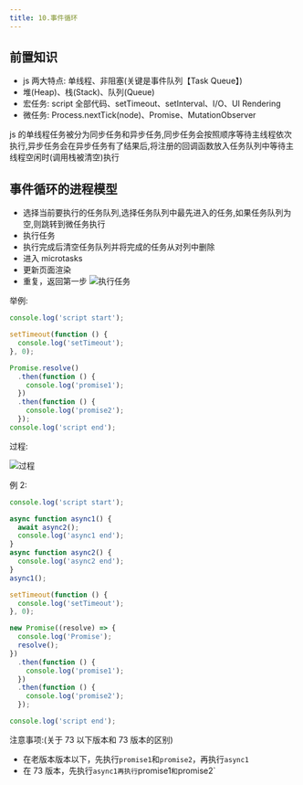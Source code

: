 ```yaml
---
title: 10.事件循环
---
```


## 前置知识

- js 两大特点: 单线程、非阻塞(关键是事件队列【Task Queue】)
- 堆(Heap)、栈(Stack)、队列(Queue)
- 宏任务: script 全部代码、setTimeout、setInterval、I/O、UI Rendering
- 微任务: Process.nextTick(node)、Promise、MutationObserver

js 的单线程任务被分为同步任务和异步任务,同步任务会按照顺序等待主线程依次执行,异步任务会在异步任务有了结果后,将注册的回调函数放入任务队列中等待主线程空闲时(调用栈被清空)执行

## 事件循环的进程模型

- 选择当前要执行的任务队列,选择任务队列中最先进入的任务,如果任务队列为空,则跳转到微任务执行
- 执行任务
- 执行完成后清空任务队列并将完成的任务从对列中删除
- 进入 microtasks
- 更新页面渲染
- 重复，返回第一步
  ![执行任务](https://p1-jj.byteimg.com/tos-cn-i-t2oaga2asx/gold-user-assets/2019/1/18/1686078c7a2f63e5~tplv-t2oaga2asx-watermark.awebp)

举例:

```js
console.log('script start');

setTimeout(function () {
  console.log('setTimeout');
}, 0);

Promise.resolve()
  .then(function () {
    console.log('promise1');
  })
  .then(function () {
    console.log('promise2');
  });
console.log('script end');
```

过程:

![过程](https://p1-jj.byteimg.com/tos-cn-i-t2oaga2asx/gold-user-assets/2019/1/18/16860ae5ad02f993~tplv-t2oaga2asx-watermark.awebp)

例 2:

```js
console.log('script start');

async function async1() {
  await async2();
  console.log('async1 end');
}
async function async2() {
  console.log('async2 end');
}
async1();

setTimeout(function () {
  console.log('setTimeout');
}, 0);

new Promise((resolve) => {
  console.log('Promise');
  resolve();
})
  .then(function () {
    console.log('promise1');
  })
  .then(function () {
    console.log('promise2');
  });

console.log('script end');
```

注意事项:(关于 73 以下版本和 73 版本的区别)

- 在老版本版本以下，先执行`promise1`和`promise2`，再执行`async1`
- 在 73 版本，先执行`async1再执行`promise1`和`promise2`
